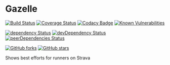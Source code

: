 # Gazelle

[![Build Status](https://travis-ci.org/wwarby/gazelle-ui-angular.svg?branch=master)](https://travis-ci.org/wwarby/gazelle-ui-angular)
[![Coverage Status](https://coveralls.io/repos/github/wwarby/gazelle-ui-angular/badge.svg?branch=master)](https://coveralls.io/github/wwarby/gazelle-ui-angular?branch=master)
[![Codacy Badge](https://api.codacy.com/project/badge/Grade/9d190a60fc864060ac054ba17a4e92e4)](https://www.codacy.com/app/wwarby/gazelle-ui-angular?utm_source=github.com&utm_medium=referral&utm_content=wwarby/gazelle-ui-angular&utm_campaign=badger)
[![Known Vulnerabilities](https://snyk.io/test/github/wwarby/gazelle-ui-angular/badge.svg)](https://snyk.io/test/github/wwarby/gazelle-ui-angular)

[![dependency Status](https://david-dm.org/wwarby/gazelle-ui-angular.svg)](https://david-dm.org/wwarby/gazelle-ui-angular#info=dependencies)
[![devDependency Status](https://david-dm.org/wwarby/gazelle-ui-angular/dev-status.svg)](https://david-dm.org/wwarby/gazelle-ui-angular#info=devDependencies)
[![peerDependencies Status](https://david-dm.org/wwarby/gazelle-ui-angular/peer-status.svg)](https://david-dm.org/wwarby/gazelle-ui-angular?type=peer)

[![GitHub forks](https://img.shields.io/github/forks/wwarby/gazelle-ui-angular.svg?style=social&label=Fork)](https://github.com/wwarby/gazelle-ui-angular/fork)
[![GitHub stars](https://img.shields.io/github/stars/wwarby/gazelle-ui-angular.svg?style=social&label=Star)](https://github.com/wwarby/gazelle-ui-angular)

Shows best efforts for runners on Strava
